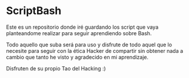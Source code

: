 # ScriptBash
Este es un repositorio donde iré guardando los script que vaya planteandome realizar para seguir aprendiendo sobre Bash. 

Todo aquello que suba será para uso y disfrute de todo aquel que lo necesite para seguir con la ética Hacker de compartir sin obtener nada a cambio que tanto he visto y agradecido en mi aprendizaje. 


Disfruten de su propio Tao del Hacking :)
